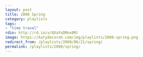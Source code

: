```yaml
---
layout: post
title: 2008 Spring
category: playlists
tags:
- "time travel"
rdio: http://rd.io/x/QXaYuDMox0M/
image: https://katydecorah.com/img/playlists/2008-spring.png
redirect_from: /playlists/2008/06/21/spring/
permalink: /playlists/2008/spring/
---
```


